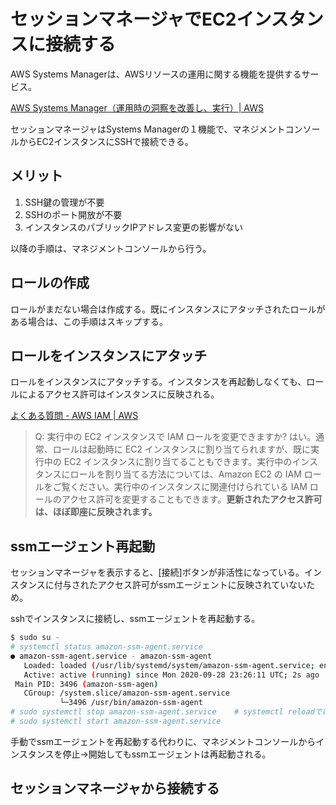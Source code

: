 # セッションマネージャでEC2インスタンスに接続する

AWS Systems Managerは、AWSリソースの運用に関する機能を提供するサービス。

[AWS Systems Manager（運用時の洞察を改善し、実行）| AWS](https://aws.amazon.com/jp/systems-manager/)

セッションマネージャはSystems Managerの１機能で、マネジメントコンソールからEC2インスタンスにSSHで接続できる。

## メリット

1. SSH鍵の管理が不要
2. SSHのポート開放が不要
3. インスタンスのパブリックIPアドレス変更の影響がない

以降の手順は、マネジメントコンソールから行う。

## ロールの作成

ロールがまだない場合は作成する。既にインスタンスにアタッチされたロールがある場合は、この手順はスキップする。

## ロールをインスタンスにアタッチ

ロールをインスタンスにアタッチする。インスタンスを再起動しなくても、ロールによるアクセス許可はインスタンスに反映される。

[よくある質問 - AWS IAM | AWS](https://aws.amazon.com/jp/iam/faqs/)
> Q: 実行中の EC2 インスタンスで IAM ロールを変更できますか?
> はい。通常、ロールは起動時に EC2 インスタンスに割り当てられますが、既に実行中の EC2 インスタンスに割り当てることもできます。実行中のインスタンスにロールを割り当てる方法については、Amazon EC2 の IAM ロールをご覧ください。実行中のインスタンスに関連付けられている IAM ロールのアクセス許可を変更することもできます。**更新されたアクセス許可は、ほぼ即座に反映されます。**

## ssmエージェント再起動

セッションマネージャを表示すると、[接続]ボタンが非活性になっている。インスタンスに付与されたアクセス許可がssmエージェントに反映されていないため。

sshでインスタンスに接続し、ssmエージェントを再起動する。

```bash
$ sudo su -
# systemctl status amazon-ssm-agent.service
● amazon-ssm-agent.service - amazon-ssm-agent
   Loaded: loaded (/usr/lib/systemd/system/amazon-ssm-agent.service; enabled; vendor preset: enabled)
   Active: active (running) since Mon 2020-09-28 23:26:11 UTC; 2s ago
 Main PID: 3496 (amazon-ssm-agen)
   CGroup: /system.slice/amazon-ssm-agent.service
           └─3496 /usr/bin/amazon-ssm-agent
# sudo systemctl stop amazon-ssm-agent.service    # systemctl reloadでは反映されない
# sudo systemctl start amazon-ssm-agent.service
```

手動でssmエージェントを再起動する代わりに、マネジメントコンソールからインスタンスを停止→開始してもssmエージェントは再起動される。

## セッションマネージャから接続する